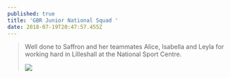 ```yaml
---
published: true
title: 'GBR Junior National Squad '
date: 2018-07-19T20:47:57.455Z
---
```

> Well done to Saffron and her teammates Alice, Isabella and Leyla for working hard in Lilleshall at the National Sport Centre.
>
>
>
> ![](/assets/img_20180719_151004-e1532096327432.jpg)
